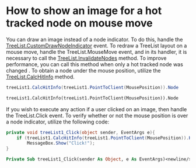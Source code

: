 # How to show an image for a hot tracked node on mouse move


<p>You can draw an image instead of a node indicator. To do this, handle the <a href="http://documentation.devexpress.com/#WindowsForms/DevExpressXtraTreeListTreeList_CustomDrawNodeIndicatortopic"><u>TreeList.CustomDrawNodeIndicator</u></a> event. To redraw a TreeList layout on a mouse move, handle the TreeList.MouseMove event, and in its handler, it is necessary to call the <a href="http://documentation.devexpress.com/#WindowsForms/DevExpressXtraTreeListTreeList_InvalidateNodestopic"><u>TreeList.InvalidateNodes</u></a> method. To improve performance, you can call this method when only a hot tracked node was changed . To obtain a node under the mouse position, utilize the <a href="http://documentation.devexpress.com/#WindowsForms/DevExpressXtraTreeListTreeList_CalcHitInfotopic"><u>TreeList.CalcHitInfo</u></a> method.</p>

```cs
treeList1.CalcHitInfo(treeList1.PointToClient(MousePosition)).Node
```

<p> </p>

```vb
treeList1.CalcHitInfo(treeList1.PointToClient(MousePosition)).Node
```

<p> </p><p>If you wish to execute any action if a user clicked on an image, then handle the TreeList.Click event. To verify whether or not the mouse position is over a node indicator, utilize the following code:</p>

```cs
private void treeList1_Click(object sender, EventArgs e){
    if (treeList1.CalcHitInfo(treeList1.PointToClient(MousePosition)).HitInfoType == DevExpress.XtraTreeList.HitInfoType.RowIndicator)
        MessageBox.Show("Click!");
}
```

<p> </p>

```vb
Private Sub treeList1_Click(sender As Object, e As EventArgs)<newline/>	If treeList1.CalcHitInfo(treeList1.PointToClient(MousePosition)).HitInfoType = DevExpress.XtraTreeList.HitInfoType.RowIndicator Then<newline/>		MessageBox.Show("Click!")<newline/>	End If<newline/>End Sub<newline/>
```

<p> </p>

<br/>



